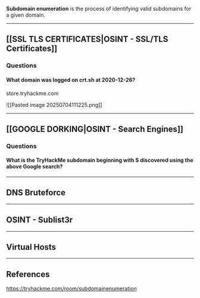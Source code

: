 **Subdomain enumeration** is the process of identifying valid subdomains for a given domain.

---

## [[SSL TLS CERTIFICATES|OSINT - SSL/TLS Certificates]]

### Questions

#### What domain was logged on crt.sh at 2020-12-26?
store.tryhackme.com

![[Pasted image 20250704111225.png]]

---

## [[GOOGLE DORKING|OSINT - Search Engines]]

### Questions

#### What is the TryHackMe subdomain beginning with **S** discovered using the above Google search?



---

## DNS Bruteforce

---

## OSINT - Sublist3r

---

## Virtual Hosts

---

## References

https://tryhackme.com/room/subdomainenumeration